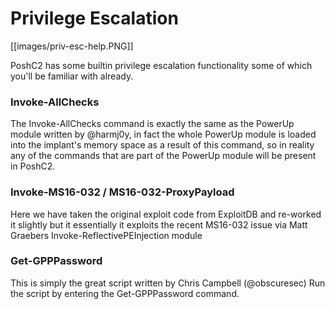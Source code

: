 # Privilege Escalation

[[images/priv-esc-help.PNG]]

PoshC2 has some builtin privilege escalation functionality some of which you'll be familiar with already.

### Invoke-AllChecks

The Invoke-AllChecks command is exactly the same as the PowerUp module written by @harmj0y, in fact the whole PowerUp module is loaded into the implant's memory space as a result of this command, so in reality any of the commands that are part of the PowerUp module will be present in PoshC2.

### Invoke-MS16-032 / MS16-032-ProxyPayload

Here we have taken the original exploit code from ExploitDB and re-worked it slightly but it essentially it exploits the recent MS16-032 issue via Matt Graebers Invoke-ReflectivePEInjection module

### Get-GPPPassword

This is simply the great script written by Chris Campbell (@obscuresec)
Run the script by entering the Get-GPPPassword command.

